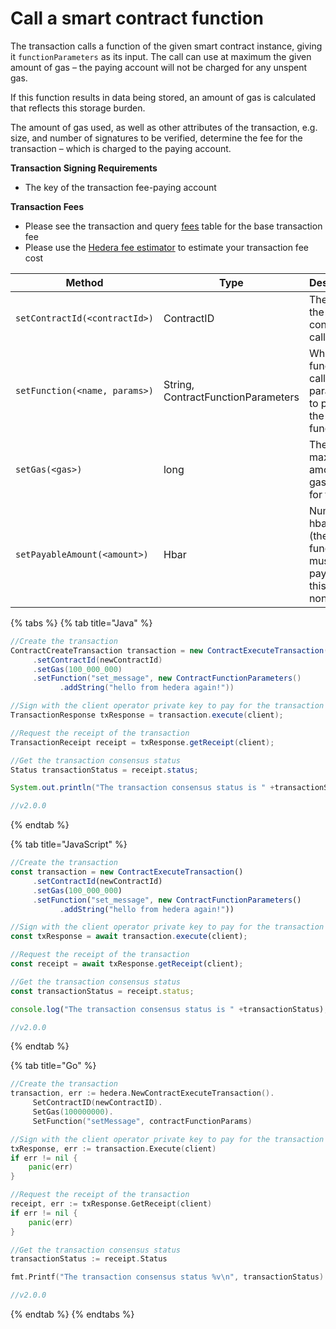 # Call a smart contract function

The transaction calls a function of the given smart contract instance, giving it `functionParameters` as its input. The call can use at maximum the given amount of gas – the paying account will not be charged for any unspent gas.

If this function results in data being stored, an amount of gas is calculated that reflects this storage burden.

The amount of gas used, as well as other attributes of the transaction, e.g. size, and number of signatures to be verified, determine the fee for the transaction – which is charged to the paying account.

**Transaction Signing Requirements**

* The key of the transaction fee-paying account

**Transaction Fees**

* Please see the transaction and query [fees](../../../networks/mainnet/fees/#transaction-and-query-fees) table for the base transaction fee
* Please use the [Hedera fee estimator](https://hedera.com/fees) to estimate your transaction fee cost

| Method                              | Type                               | Description                                                            | Requirement |
| ----------------------------------- | ---------------------------------- | ---------------------------------------------------------------------- | ----------- |
| `setContractId(<contractId>)` | ContractID                         | The ID of the contract to call.                                        | Required    |
| `setFunction(<name, params>)` | String, ContractFunctionParameters | Which function to call and the parameters to pass to the function.     | Required    |
| `setGas(<gas>)`               | long                               | The maximum amount of gas to use for the call.                         | Required    |
| `setPayableAmount(<amount>)`  | Hbar                               | Number of hbars sent (the function must be payable if this is nonzero) | Optional    |

{% tabs %}
{% tab title="Java" %}
```java
//Create the transaction
ContractCreateTransaction transaction = new ContractExecuteTransaction()
     .setContractId(newContractId)
     .setGas(100_000_000)
     .setFunction("set_message", new ContractFunctionParameters()
           .addString("hello from hedera again!"))

//Sign with the client operator private key to pay for the transaction and submit the query to a Hedera network
TransactionResponse txResponse = transaction.execute(client);

//Request the receipt of the transaction
TransactionReceipt receipt = txResponse.getReceipt(client);

//Get the transaction consensus status
Status transactionStatus = receipt.status;

System.out.println("The transaction consensus status is " +transactionStatus);

//v2.0.0
```
{% endtab %}

{% tab title="JavaScript" %}
```javascript
//Create the transaction
const transaction = new ContractExecuteTransaction()
     .setContractId(newContractId)
     .setGas(100_000_000)
     .setFunction("set_message", new ContractFunctionParameters()
           .addString("hello from hedera again!"))

//Sign with the client operator private key to pay for the transaction and submit the query to a Hedera network
const txResponse = await transaction.execute(client);

//Request the receipt of the transaction
const receipt = await txResponse.getReceipt(client);

//Get the transaction consensus status
const transactionStatus = receipt.status;

console.log("The transaction consensus status is " +transactionStatus);

//v2.0.0
```
{% endtab %}

{% tab title="Go" %}
```go
//Create the transaction
transaction, err := hedera.NewContractExecuteTransaction().
     SetContractID(newContractID).
     SetGas(100000000).
     SetFunction("setMessage", contractFunctionParams)

//Sign with the client operator private key to pay for the transaction and submit the query to a Hedera network
txResponse, err := transaction.Execute(client)
if err != nil {
    panic(err)
}

//Request the receipt of the transaction
receipt, err := txResponse.GetReceipt(client)
if err != nil {
    panic(err)
}

//Get the transaction consensus status
transactionStatus := receipt.Status

fmt.Printf("The transaction consensus status %v\n", transactionStatus)

//v2.0.0
```
{% endtab %}
{% endtabs %}
